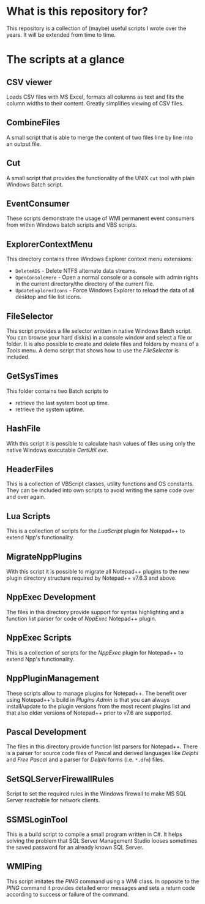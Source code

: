 # What is this repository for?

This repository is a collection of (maybe) useful scripts I wrote over the years. It will be extended from time to time.


# The scripts at a glance

## CSV viewer

Loads CSV files with MS Excel, formats all columns as text and fits the column widths to their content. Greatly simplifies viewing of CSV files.


## CombineFiles

A small script that is able to merge the content of two files line by line into an output file.


## Cut

A small script that provides the functionality of the UNIX `cut` tool with plain Windows Batch script.


## EventConsumer

These scripts demonstrate the usage of WMI permanent event consumers from within Windows batch scripts and VBS scripts.


## ExplorerContextMenu

This directory contains three Windows Explorer context menu extensions:

* `DeleteADS`  -  Delete NTFS alternate data streams.
* `OpenConsoleHere`  -  Open a normal console or a console with admin rights in the current directory/the directory of the current file.
* `UpdateExplorerIcons`  -  Force Windows Explorer to reload the data of all desktop and file list icons.


## FileSelector

This script provides a file selector written in native Windows Batch script. You can browse your hard disk(s) in a console window and select a file or folder. It is also possible to create and delete files and folders by means of a _Tools_ menu. A demo script that shows how to use the _FileSelector_ is included.


## GetSysTimes

This folder contains two Batch scripts to

* retrieve the last system boot up time.
* retrieve the system uptime.


## HashFile

With this script it is possible to calculate hash values of files using only the native Windows executable _CertUtil.exe_.


## HeaderFiles

This is a collection of VBScript classes, utility functions and OS constants. They can be included into own scripts to avoid writing the same code over and over again.


## Lua Scripts

This is a collection of scripts for the _LuaScript_ plugin for Notepad++ to extend Npp's functionality.


## MigrateNppPlugins

With this script it is possible to migrate all Notepad++ plugins to the new plugin directory structure required by Notepad++ v7.6.3 and above.


## NppExec Development

The files in this directory provide support for syntax highlighting and a function list parser for code of _NppExec_ Notepad++ plugin.


## NppExec Scripts

This is a collection of scripts for the _NppExec_ plugin for Notepad++ to extend Npp's functionality.


## NppPluginManagement

These scripts allow to manage plugins for Notepad++. The benefit over using Notepad++'s build in _Plugins Admin_ is that you can always install/update to the plugin versions from the most recent plugins list and that also older versions of Notepad++ prior to v7.6 are supported.


## Pascal Development

The files in this directory provide function list parsers for Notepad++. There is a parser for source code files of Pascal and derived languages like _Delphi_ and _Free Pascal_ and a parser for _Delphi_ forms (i.e. `*.dfm`) files.


## SetSQLServerFirewallRules

Script to set the required rules in the Windows firewall to make MS SQL Server reachable for network clients.


## SSMSLoginTool

This is a build script to compile a small program written in C#. It helps solving the problem that SQL Server Management Studio looses sometimes the saved password for an already known SQL Server.


## WMIPing

This script imitates the _PING_ command using a WMI class. In opposite to the _PING_ command it provides detailed error messages and sets a return code according to success or failure of the command.
